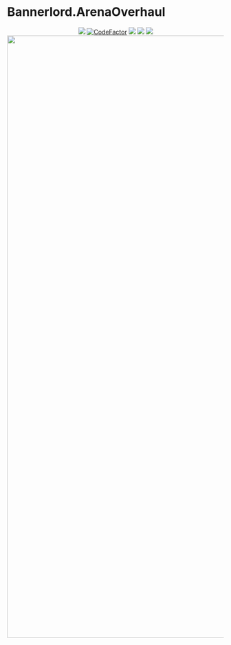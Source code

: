 # Bannerlord.ArenaOverhaul
<p align="center">
        <a href="https://github.com/XAMPPRocky/tokei#tokei-時計"><img src="https://tokei.rs/b1/github/artifixer/Bannerlord.ArenaOverhaul?category=code" /></a>        
        <a href="https://www.codefactor.io/repository/github/artifixer/bannerlord.arenaoverhaul">
        <img src="https://www.codefactor.io/repository/github/artifixer/bannerlord.arenaoverhaul/badge?s=f163b98709f885a36702dbef30f7bbfcd35c3b19" alt="CodeFactor" /></a>
        <a href="https://www.nexusmods.com/mountandblade2bannerlord/mods/3477" alt="Nexus Arena Overhaul">
        <img src="https://img.shields.io/badge/Nexus-Arena%20Overhaul-yellow.svg" /></a>  
        <a href="https://www.nexusmods.com/mountandblade2bannerlord/mods/3477" alt="Arena Overhaul">
        <img src="https://img.shields.io/endpoint?url=https%3A%2F%2Fnexusmods-version-pzk4e0ejol6j.runkit.sh%3FgameId%3Dmountandblade2bannerlord%26modId%3D3477" /></a>
        <a href="https://www.nexusmods.com/mountandblade2bannerlord/mods/3477" alt="Nexus Arena Overhaul">
        <img src="https://img.shields.io/endpoint?url=https%3A%2F%2Fnexusmods-downloads-ayuqql60xfxb.runkit.sh%2F%3Ftype%3Dtotal%26gameId%3D3174%26modId%3D3477" /></a>
        </br>
        <img src="https://staticdelivery.nexusmods.com/mods/3174/images/3477/3477-1639152436-25254109.png" width="1400">         
</p>
